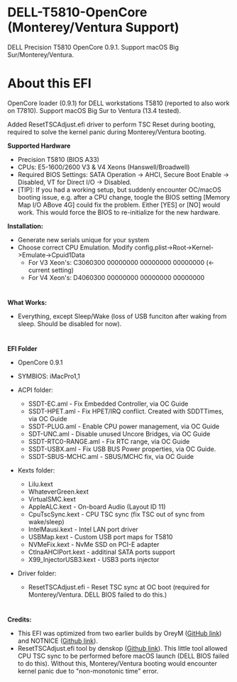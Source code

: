 # DELL-T5810-OpenCore (Monterey/Ventura Support)
 DELL Precision T5810 OpenCore 0.9.1. 
 Support macOS Big Sur/Monterey/Ventura.

# About this EFI

OpenCore loader (0.9.1) for DELL workstations T5810 (reported to also work on T7810). Support macOS Big Sur to Ventura (13.4 tested).

Added ResetTSCAdjust.efi driver to perform TSC Reset during booting, required to solve the kernel panic during Monterey/Ventura booting.

**Supported Hardware**

- Precision T5810 (BIOS A33)
- CPUs: E5-1600/2600 V3 & V4 Xeons (Hanswell/Broadwell)
- Required BIOS Settings: SATA Operation -> AHCI, Secure Boot Enable -> Disabled, VT for Direct I/O -> Disabled.
- [TIP]: If you had a working setup, but suddenly encounter OC/macOS booting issue, e.g. after a CPU change, toogle the BIOS setting [Memory Map I/O ABove 4G] could fix the problem. Either [YES] or [NO] would work. This would force the BIOS to re-initialize for the new hardware.

**Installation:**

- Generate new serials unique for your system
- Choose correct CPU Emulation. Modify config.plist->Root->Kernel->Emulate->Cpuid1Data
	- For V3 Xeon's: C3060300 00000000 00000000 00000000 (<- current setting)
	- For V4 Xeon's: D4060300 00000000 00000000 00000000

#

**What Works:**

- Everything, except Sleep/Wake (loss of USB funciton after waking from sleep. Should be disabled for now).

#

**EFI Folder**

- OpenCore 0.9.1
- SYMBIOS: iMacPro1,1

- ACPI folder:
	- SSDT-EC.aml - Fix Embedded Controller, via OC Guide
	- SSDT-HPET.aml - Fix HPET/IRQ conflict. Created with SDDTTimes, via OC Guide
	- SSDT-PLUG.aml - Enable CPU power management, via OC Guide
	- SDT-UNC.aml - Disable unused Uncore Bridges, via OC Guide
	- SSDT-RTC0-RANGE.aml - Fix RTC range, via OC Guide
	- SSDT-USBX.aml - Fix USB BUS Power properties, via OC Guide.
	- SSDT-SBUS-MCHC.aml - SBUS/MCHC fix, via OC Guide
	
- Kexts folder:
	- Lilu.kext
	- WhateverGreen.kext
	- VirtualSMC.kext
	- AppleALC.kext - On-board Audio (Layout ID 11)
	- CpuTscSync.kext - CPU TSC sync (fix TSC out of sync from wake/sleep)
	- IntelMausi.kext - Intel LAN port driver
	- USBMap.kext - Custom USB port maps for T5810
	- NVMeFix.kext - NvMe SSD on PCI-E adapter
	- CtlnaAHCIPort.kext - additinal SATA ports support
	- X99_InjectorUSB3.kext - USB3 ports injector

- Driver folder:
	- ResetTSCAdjust.efi - Reset TSC sync at OC boot (required for Monterey/Ventura. DELL BIOS failed to do this.)

#

**Credits:**

- This EFI was optimized from two earlier builds by OreyM ([GitHub link](https://github.com/OreyM/Hackintosh-Dell-T5810-Xeon-E5-26xx-V3-OpenCore-PowerMac-G5)) and NOTNICE ([Github link](https://github.com/NOTNlCE/Dell-Precision-T5810-OpenCore)). 
- ResetTSCAdjust.efi tool by denskop ([Github link](https://github.com/denskop/VoodooTSCSync/issues/1#issuecomment-629837192)). This little tool allowed CPU TSC sync to be performed before macOS launch (DELL BIOS failed to do this). Without this, Monterey/Ventura booting would encounter kernel panic due to "non-monotonic time" error.

